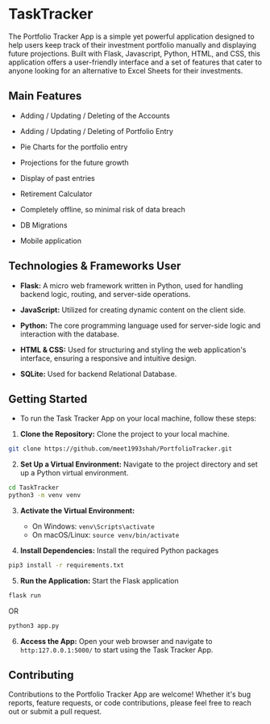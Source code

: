 # TaskTracker

The Portfolio Tracker App is a simple yet powerful application designed to help users keep track of their investment portfolio manually and displaying future projections. Built with Flask, Javascript, Python, HTML, and CSS, this application offers a user-friendly interface and a set of features that cater to anyone looking for an alternative to Excel Sheets for their investments.

## Main Features

* Adding / Updating / Deleting of the Accounts

* Adding / Updating / Deleting of Portfolio Entry

* Pie Charts for the portfolio entry

* Projections for the future growth

* Display of past entries

* Retirement Calculator

* Completely offline, so minimal risk of data breach

* DB Migrations

* Mobile application 

## Technologies & Frameworks User

* **Flask:** A micro web framework written in Python, used for handling backend logic, routing, and server-side operations.

* **JavaScript:** Utilized for creating dynamic content on the client side.

* **Python:** The core programming language used for server-side logic and interaction with the database.

* **HTML & CSS:** Used for structuring and styling the web application's interface, ensuring a responsive and intuitive design.

* **SQLite:** Used for backend Relational Database.

## Getting Started

* To run the Task Tracker App on your local machine, follow these steps:

1. **Clone the Repository:** Clone the project to your local machine.
```bash
git clone https://github.com/meet1993shah/PortfolioTracker.git
```

2. **Set Up a Virtual Environment:** Navigate to the project directory and set up a Python virtual environment.
```bash
cd TaskTracker
python3 -m venv venv
```

3. **Activate the Virtual Environment:**
	* On Windows: `venv\Scripts\activate`
	* On macOS/Linux: `source venv/bin/activate`

4. **Install Dependencies:** Install the required Python packages
```bash
pip3 install -r requirements.txt
```

5. **Run the Application:** Start the Flask application
```bash
flask run
```
OR
```bash
python3 app.py
```

6. **Access the App:** Open your web browser and navigate to `http:127.0.0.1:5000/` to start using the Task Tracker App.

## Contributing

Contributions to the Portfolio Tracker App are welcome! Whether it's bug reports, feature requests, or code contributions, please feel free to reach out or submit a pull request.
